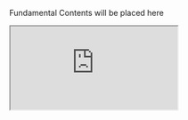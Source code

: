 Fundamental Contents will be placed here
<iframe src="https://www.youtube.com/embed/jngcUXz_vC0" allowfullscreen></iframe>